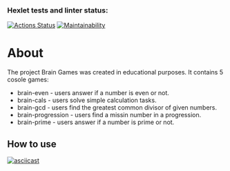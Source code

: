 ### Hexlet tests and linter status:
[![Actions Status](https://github.com/DS85/python-project-lvl1/workflows/hexlet-check/badge.svg)](https://github.com/DS85/python-project-lvl1/actions)
[![Maintainability](https://api.codeclimate.com/v1/badges/a99a88d28ad37a79dbf6/maintainability)](https://codeclimate.com/github/codeclimate/codeclimate/maintainability)

# About

The project Brain Games was created in educational purposes. It contains 5 cosole games:
- brain-even - users answer if a number is even or not.
- brain-cals - users solve simple calculation tasks.
- brain-gcd - users find the greatest common divisor of given numbers.
- brain-progression - users find a missin number in a progression.
- brain-prime - users answer if a number is prime or not.

## How to use
[![asciicast](https://asciinema.org/a/8rLoUL9xtY6L3M5eCY6H9kdfT.svg)](https://asciinema.org/a/8rLoUL9xtY6L3M5eCY6H9kdfT)
